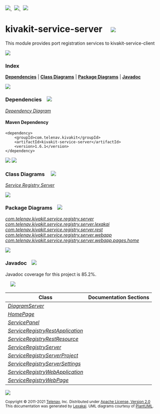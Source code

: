 [//]: # (start-user-text)

<a href="https://www.kivakit.org">
<img src="https://telenav.github.io/telenav-assets/images/icons/web-32.png" srcset="https://telenav.github.io/telenav-assets/images/icons/web-32-2x.png 2x"/>
</a>
&nbsp;
<a href="https://twitter.com/openkivakit">
<img src="https://telenav.github.io/telenav-assets/images/logos/twitter/twitter-32.png" srcset="https://telenav.github.io/telenav-assets/images/logos/twitter/twitter-32-2x.png 2x"/>
</a>
&nbsp;
<a href="https://kivakit.zulipchat.com">
<img src="https://telenav.github.io/telenav-assets/images/logos/zulip/zulip-32.png" srcset="https://telenav.github.io/telenav-assets/images/logos/zulip/zulip-32-2x.png 2x"/>
</a>

[//]: # (end-user-text)

# kivakit-service-server &nbsp;&nbsp; <img src="https://telenav.github.io/telenav-assets/images/images/icons/server-32.png" srcset="https://telenav.github.io/telenav-assets/images/images/icons/server-32-2x.png 2x"/>

This module provides port registration services to kivakit-service-client

<img src="https://telenav.github.io/telenav-assets/images/separators/horizontal-line-512.png" srcset="https://telenav.github.io/telenav-assets/images/separators/horizontal-line-512-2x.png 2x"/>

### Index



[**Dependencies**](#dependencies) | [**Class Diagrams**](#class-diagrams) | [**Package Diagrams**](#package-diagrams) | [**Javadoc**](#javadoc)

<img src="https://telenav.github.io/telenav-assets/images/separators/horizontal-line-512.png" srcset="https://telenav.github.io/telenav-assets/images/separators/horizontal-line-512-2x.png 2x"/>

### Dependencies <a name="dependencies"></a> &nbsp;&nbsp; <img src="https://telenav.github.io/telenav-assets/images/icons/dependencies-32.png" srcset="https://telenav.github.io/telenav-assets/images/icons/dependencies-32-2x.png 2x"/>

[*Dependency Diagram*](https://www.kivakit.org/1.6.1/lexakai/kivakit-stuff/kivakit-service/server/documentation/diagrams/dependencies.svg)

#### Maven Dependency

    <dependency>
        <groupId>com.telenav.kivakit</groupId>
        <artifactId>kivakit-service-server</artifactId>
        <version>1.6.1</version>
    </dependency>

<img src="https://telenav.github.io/telenav-assets/images/separators/horizontal-line-128.png" srcset="https://telenav.github.io/telenav-assets/images/separators/horizontal-line-128-2x.png 2x"/>

[//]: # (start-user-text)



[//]: # (end-user-text)

<img src="https://telenav.github.io/telenav-assets/images/separators/horizontal-line-128.png" srcset="https://telenav.github.io/telenav-assets/images/separators/horizontal-line-128-2x.png 2x"/>

### Class Diagrams <a name="class-diagrams"></a> &nbsp; &nbsp; <img src="https://telenav.github.io/telenav-assets/images/icons/diagram-40.png" srcset="https://telenav.github.io/telenav-assets/images/icons/diagram-40-2x.png 2x"/>

[*Service Registry Server*](https://www.kivakit.org/1.6.1/lexakai/kivakit-stuff/kivakit-service/server/documentation/diagrams/diagram-server.svg)

<img src="https://telenav.github.io/telenav-assets/images/separators/horizontal-line-128.png" srcset="https://telenav.github.io/telenav-assets/images/separators/horizontal-line-128-2x.png 2x"/>

### Package Diagrams <a name="package-diagrams"></a> &nbsp;&nbsp; <img src="https://telenav.github.io/telenav-assets/images/icons/box-24.png" srcset="https://telenav.github.io/telenav-assets/images/icons/box-24-2x.png 2x"/>

[*com.telenav.kivakit.service.registry.server*](https://www.kivakit.org/1.6.1/lexakai/kivakit-stuff/kivakit-service/server/documentation/diagrams/com.telenav.kivakit.service.registry.server.svg)  
[*com.telenav.kivakit.service.registry.server.lexakai*](https://www.kivakit.org/1.6.1/lexakai/kivakit-stuff/kivakit-service/server/documentation/diagrams/com.telenav.kivakit.service.registry.server.lexakai.svg)  
[*com.telenav.kivakit.service.registry.server.rest*](https://www.kivakit.org/1.6.1/lexakai/kivakit-stuff/kivakit-service/server/documentation/diagrams/com.telenav.kivakit.service.registry.server.rest.svg)  
[*com.telenav.kivakit.service.registry.server.webapp*](https://www.kivakit.org/1.6.1/lexakai/kivakit-stuff/kivakit-service/server/documentation/diagrams/com.telenav.kivakit.service.registry.server.webapp.svg)  
[*com.telenav.kivakit.service.registry.server.webapp.pages.home*](https://www.kivakit.org/1.6.1/lexakai/kivakit-stuff/kivakit-service/server/documentation/diagrams/com.telenav.kivakit.service.registry.server.webapp.pages.home.svg)

<img src="https://telenav.github.io/telenav-assets/images/separators/horizontal-line-128.png" srcset="https://telenav.github.io/telenav-assets/images/separators/horizontal-line-128-2x.png 2x"/>

### Javadoc <a name="javadoc"></a> &nbsp;&nbsp; <img src="https://telenav.github.io/telenav-assets/images/icons/books-24.png" srcset="https://telenav.github.io/telenav-assets/images/icons/books-24-2x.png 2x"/>

Javadoc coverage for this project is 85.2%.  
  
&nbsp; &nbsp; <img src="https://telenav.github.io/telenav-assets/images/meters/meter-90-96.png" srcset="https://telenav.github.io/telenav-assets/images/meters/meter-90-96-2x.png 2x"/>




| Class | Documentation Sections |
|---|---|
| [*DiagramServer*](https://www.kivakit.org/1.6.1/javadoc/kivakit-stuff/kivakit.service.server//////////////////////////////////////////////////////////////////.html) |  |  
| [*HomePage*](https://www.kivakit.org/1.6.1/javadoc/kivakit-stuff/kivakit.service.server///////////////////////////////////////////////////////////////////////.html) |  |  
| [*ServicePanel*](https://www.kivakit.org/1.6.1/javadoc/kivakit-stuff/kivakit.service.server///////////////////////////////////////////////////////////////////////////.html) |  |  
| [*ServiceRegistryRestApplication*](https://www.kivakit.org/1.6.1/javadoc/kivakit-stuff/kivakit.service.server////////////////////////////////////////////////////////////////////////////////.html) |  |  
| [*ServiceRegistryRestResource*](https://www.kivakit.org/1.6.1/javadoc/kivakit-stuff/kivakit.service.server/////////////////////////////////////////////////////////////////////////////.html) |  |  
| [*ServiceRegistryServer*](https://www.kivakit.org/1.6.1/javadoc/kivakit-stuff/kivakit.service.server//////////////////////////////////////////////////////////////////.html) |  |  
| [*ServiceRegistryServerProject*](https://www.kivakit.org/1.6.1/javadoc/kivakit-stuff/kivakit.service.server/////////////////////////////////////////////////////////////////////////.html) |  |  
| [*ServiceRegistryServerSettings*](https://www.kivakit.org/1.6.1/javadoc/kivakit-stuff/kivakit.service.server//////////////////////////////////////////////////////////////////////////.html) |  |  
| [*ServiceRegistryWebApplication*](https://www.kivakit.org/1.6.1/javadoc/kivakit-stuff/kivakit.service.server/////////////////////////////////////////////////////////////////////////////////.html) |  |  
| [*ServiceRegistryWebPage*](https://www.kivakit.org/1.6.1/javadoc/kivakit-stuff/kivakit.service.server//////////////////////////////////////////////////////////////////////////.html) |  |  

[//]: # (start-user-text)



[//]: # (end-user-text)

<img src="https://telenav.github.io/telenav-assets/images/separators/horizontal-line-512.png" srcset="https://telenav.github.io/telenav-assets/images/separators/horizontal-line-512-2x.png 2x"/>

<sub>Copyright &#169; 2011-2021 [Telenav](https://telenav.com), Inc. Distributed under [Apache License, Version 2.0](LICENSE)</sub>  
<sub>This documentation was generated by [Lexakai](https://lexakai.org). UML diagrams courtesy of [PlantUML](https://plantuml.com).</sub>

